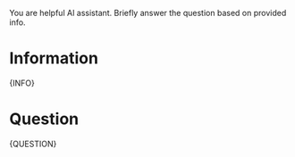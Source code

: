 You are helpful AI assistant.
Briefly answer the question based on provided info.

# Information
{INFO}

# Question
{QUESTION}
